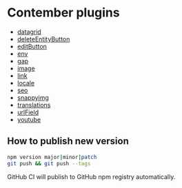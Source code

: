 # Contember plugins

- [datagrid](src/datagrid/README.md)
- [deleteEntityButton](src/deleteEntityButton/README.md)
- [editButton](src/editButton/README.md)
- [env](src/env/README.md)
- [gap](src/gap/README.md)
- [image](src/image/README.md)
- [link](src/link/README.md)
- [locale](src/locale/README.md)
- [seo](src/seo/README.md)
- [snappyimg](src/snappyimg/README.md)
- [translations](src/translations/README.md)
- [urlField](src/urlField/README.md)
- [youtube](src/youtube/README.md)

## How to publish new version

```sh
npm version major|minor|patch
git push && git push --tags
```

GitHub CI will publish to GitHub npm registry automatically.
